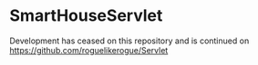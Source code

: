 # SmartHouseServlet

Development has ceased on this repository and is continued on https://github.com/roguelikerogue/Servlet

